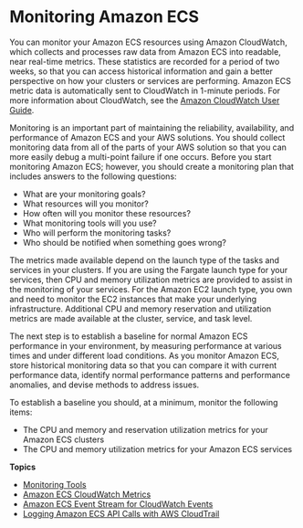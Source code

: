 # Monitoring Amazon ECS<a name="ecs_monitoring"></a>

You can monitor your Amazon ECS resources using Amazon CloudWatch, which collects and processes raw data from Amazon ECS into readable, near real\-time metrics\. These statistics are recorded for a period of two weeks, so that you can access historical information and gain a better perspective on how your clusters or services are performing\. Amazon ECS metric data is automatically sent to CloudWatch in 1\-minute periods\. For more information about CloudWatch, see the [Amazon CloudWatch User Guide](https://docs.aws.amazon.com/AmazonCloudWatch/latest/monitoring/)\.

Monitoring is an important part of maintaining the reliability, availability, and performance of Amazon ECS and your AWS solutions\. You should collect monitoring data from all of the parts of your AWS solution so that you can more easily debug a multi\-point failure if one occurs\. Before you start monitoring Amazon ECS; however, you should create a monitoring plan that includes answers to the following questions:
+ What are your monitoring goals?
+ What resources will you monitor?
+ How often will you monitor these resources?
+ What monitoring tools will you use?
+ Who will perform the monitoring tasks?
+ Who should be notified when something goes wrong?

The metrics made available depend on the launch type of the tasks and services in your clusters\. If you are using the Fargate launch type for your services, then CPU and memory utilization metrics are provided to assist in the monitoring of your services\. For the Amazon EC2 launch type, you own and need to monitor the EC2 instances that make your underlying infrastructure\. Additional CPU and memory reservation and utilization metrics are made available at the cluster, service, and task level\.

The next step is to establish a baseline for normal Amazon ECS performance in your environment, by measuring performance at various times and under different load conditions\. As you monitor Amazon ECS, store historical monitoring data so that you can compare it with current performance data, identify normal performance patterns and performance anomalies, and devise methods to address issues\.

To establish a baseline you should, at a minimum, monitor the following items:
+ The CPU and memory and reservation utilization metrics for your Amazon ECS clusters
+ The CPU and memory utilization metrics for your Amazon ECS services

**Topics**
+ [Monitoring Tools](monitoring-automated-manual.md)
+ [Amazon ECS CloudWatch Metrics](cloudwatch-metrics.md)
+ [Amazon ECS Event Stream for CloudWatch Events](cloudwatch_event_stream.md)
+ [Logging Amazon ECS API Calls with AWS CloudTrail](logging-using-cloudtrail.md)